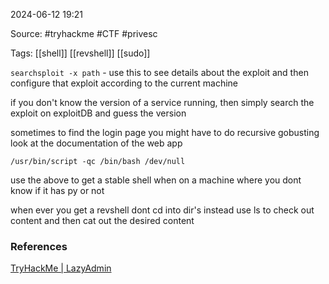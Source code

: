 
2024-06-12 19:21

Source: #tryhackme #CTF #privesc 

Tags: [[shell]] [[revshell]] [[sudo]] 

`searchsploit -x path` - use this to see details about the exploit and then configure that exploit according to the current machine

if you don't know the version of a service running, then simply search the exploit on exploitDB and guess the version 

sometimes to find the login page you might have to 
do recursive gobusting 
look at the documentation of the web app


```
/usr/bin/script -qc /bin/bash /dev/null
```
use the above to get a stable shell when on a machine where you dont know if it has py or not

when ever you get a revshell dont cd into dir's instead use ls to check out content and then cat out the desired content




### References
[TryHackMe | LazyAdmin](https://tryhackme.com/r/room/lazyadmin)